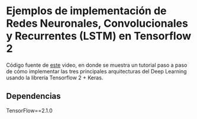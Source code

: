 # Ejemplos de implementación de Redes Neuronales, Convolucionales y Recurrentes (LSTM) en Tensorflow 2

Código fuente de [este](https://youtu.be/mjjTixUeskw) video, en donde se muestra un tutorial paso a paso de cómo implementar las tres principales arquitecturas del Deep Learning usando la librería Tensorflow 2 + Keras.

## Dependencias
TensorFlow==2.1.0